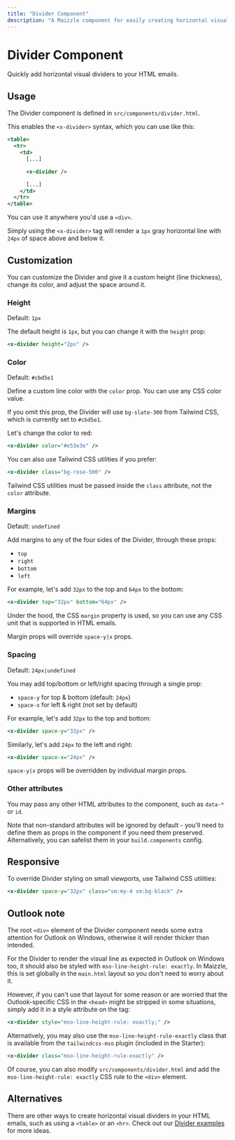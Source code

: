 ```yaml
---
title: "Divider Component"
description: "A Maizzle component for easily creating horizontal visual dividers in your HTML emails."
---
```


# Divider Component

Quickly add horizontal visual dividers to your HTML emails.

## Usage

The Divider component is defined in `src/components/divider.html`.

This enables the `<x-divider>` syntax, which you can use like this:

<code-sample title="src/templates/example.html">

  ```xml
  <table>
    <tr>
      <td>
        [...]

        <x-divider />

        [...]
      </td>
    </tr>
  </table>
  ```

</code-sample>

You can use it anywhere you'd use a `<div>`.

Simply using the `<x-divider>` tag will render a `1px` gray horizontal line with `24px` of space above and below it.

## Customization

You can customize the Divider and give it a custom height (line thickness), change its color, and adjust the space around it.

### Height

Default: `1px`

The default height is `1px`, but you can change it with the `height` prop:

<code-sample title="src/templates/example.html">

  ```xml
  <x-divider height="2px" />
  ```

</code-sample>

### Color

Default: `#cbd5e1`

Define a custom line color with the `color` prop. You can use any CSS color value.

If you omit this prop, the Divider will use `bg-slate-300` from Tailwind CSS, which is currently set to `#cbd5e1`.

Let's change the color to red:

<code-sample title="src/templates/example.html">

  ```xml
  <x-divider color="#e53e3e" />
  ```

</code-sample>

You can also use Tailwind CSS utilities if you prefer:

<code-sample title="src/templates/example.html">

  ```xml
  <x-divider class="bg-rose-500" />
  ```

</code-sample>

<alert>Tailwind CSS utilities must be passed inside the `class` attribute, not the `color` attribute.</alert>

### Margins

Default: `undefined`

Add margins to any of the four sides of the Divider, through these props:

- `top`
- `right`
- `bottom`
- `left`

For example, let's add `32px` to the top and `64px` to the bottom:

<code-sample title="src/templates/example.html">

  ```xml
  <x-divider top="32px" bottom="64px" />
  ```

</code-sample>

Under the hood, the CSS `margin` property is used, so you can use any CSS unit that is supported in HTML emails.

<alert>Margin props will override `space-y|x` props.</alert>

### Spacing

Default: `24px|undefined`

You may add top/bottom or left/right spacing through a single prop:

- `space-y` for top & bottom (default: `24px`)
- `space-x` for left & right (not set by default)

For example, let's add `32px` to the top and bottom:

<code-sample title="src/templates/example.html">

  ```xml
  <x-divider space-y="32px" />
  ```

</code-sample>

Similarly, let's add `24px` to the left and right:

<code-sample title="src/templates/example.html">

  ```xml
  <x-divider space-x="24px" />
  ```

</code-sample>

<alert>`space-y|x` props will be overridden by individual margin props.</alert>

### Other attributes

You may pass any other HTML attributes to the component, such as `data-*` or `id`.

Note that non-standard attributes will be ignored by default - you'll need to define them as props in the component if you need them preserved. Alternatively, you can safelist them in your `build.components` config.

## Responsive

To override Divider styling on small viewports, use Tailwind CSS utilities:

<code-sample title="src/templates/example.html">

  ```xml
  <x-divider space-y="32px" class="sm:my-4 sm:bg-black" />
  ```

</code-sample>

## Outlook note

The root `<div>` element of the Divider component needs some extra attention for Outlook on Windows, otherwise it will render thicker than intended.

For the Divider to render the visual line as expected in Outlook on Windows too, it should also be styled with `mso-line-height-rule: exactly`.
In Maizzle, this is set globally in the `main.html` layout so you don't need to worry about it.

However, if you can't use that layout for some reason or are worried that the Outlook-specific CSS in the `<head>` might be stripped in some situations, simply add it in a style attribute on the tag:

<code-sample title="src/templates/example.html">

  ```xml
  <x-divider style="mso-line-height-rule: exactly;" />
  ```

</code-sample>

Alternatively, you may also use the `mso-line-height-rule-exactly` class that is available from the `tailwindcss-mso` plugin (included in the Starter):

<code-sample title="src/templates/example.html">

  ```xml
  <x-divider class="mso-line-height-rule-exactly" />
  ```

</code-sample>

Of course, you can also modify `src/components/divider.html` and add the `mso-line-height-rule: exactly` CSS rule to the `<div>` element.

## Alternatives

There are other ways to create horizontal visual dividers in your HTML emails, such as using a `<table>` or an `<hr>`. Check out our [Divider examples](/docs/examples/divider) for more ideas.
